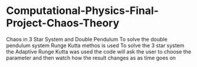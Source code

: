 # Computational-Physics-Final-Project-Chaos-Theory
Chaos in 3 Star System and Double Pendulum
To solve the double pendulum system Runge Kutta methos is used
To solve the 3 star system the Adaptive Runge Kutta was used
the code will ask the user to choose the parameter and then watch how the result changes as as time goes on
